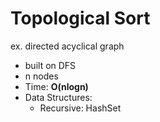 # Topological Sort

ex. directed acyclical graph
- built on DFS
- n nodes
- Time: **O(nlogn)**
- Data Structures: 
  - Recursive: HashSet
